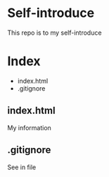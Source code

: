 # Self-introduce

This repo is to my self-introduce

# Index

- index.html
- .gitignore

## index.html

My information

## .gitignore

See in file

